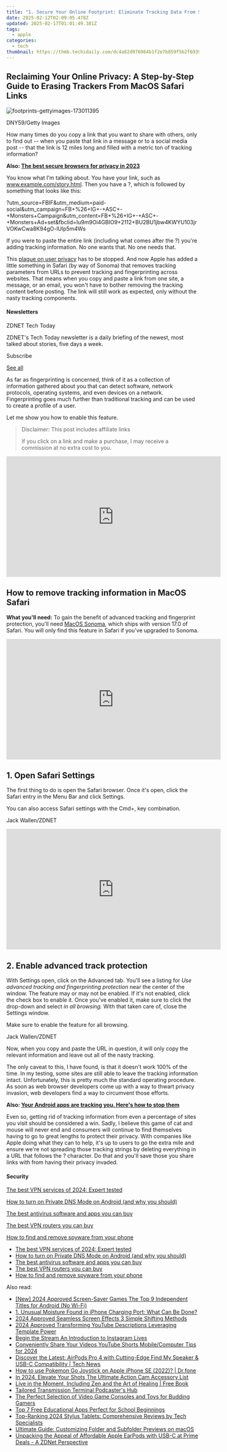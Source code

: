 ```yaml
---
title: "1. Secure Your Online Footprint: Eliminate Tracking Data From Safari on Mac OS | ZDNet"
date: 2025-02-12T02:09:05.478Z
updated: 2025-02-17T01:01:49.381Z
tags:
  - apple
categories:
  - tech
thumbnail: https://thmb.techidaily.com/dc4a82d976964b1f2e7b859f5b2f6939dbc4ceccf4ea97b9d7a6a6bfaea9749c.jpg
---
```


## Reclaiming Your Online Privacy: A Step-by-Step Guide to Erasing Trackers From MacOS Safari Links

![footprints-gettyimages-173011395](https://www.zdnet.com/a/img/resize/445e22bc134ba40b4409558127b983ce394a954d/2023/10/05/2461ec6a-9dbe-48ce-a2f5-0857389e59a9/footprints-gettyimages-173011395.jpg?auto=webp&width=1280)

DNY59/Getty Images

How many times do you copy a link that you want to share with others, only to find out -- when you paste that link in a message or to a social media post -- that the link is 12 miles long and filled with a metric ton of tracking information?

**Also: [The best secure browsers for privacy in 2023](https://www.zdnet.com/article/best-browser-for-privacy/)**

You know what I'm talking about. You have your link, such as www.example.com/story.html. Then you have a ?, which is followed by something that looks like this:

?utm_source=FBIF&utm_medium=paid-social&utm_campaign=FB+%26+IG+-+ASC+-+Monsters+Campaign&utm_content=FB+%26+IG+-+ASC+-+Monsters+Ad+set&fbclid=Iu9m9Oi4GBIO9+2112+BU2BU1jbw4KWYU103jrVOKwCwa8K94gO-lUlp5m4Ws

If you were to paste the entire link (including what comes after the ?) you're adding tracking information. No one wants that. No one needs that.

This [plague on user privacy](https://www.zdnet.com/home-and-office/work-life/whats-the-best-way-to-ensure-your-privacy-with-a-web-browser/) has to be stopped. And now Apple has added a little something in Safari (by way of Sonoma) that removes tracking parameters from URLs to prevent tracking and fingerprinting across websites. That means when you copy and paste a link from one site, a message, or an email, you won't have to bother removing the tracking content before posting. The link will still work as expected, only without the nasty tracking components. 

#### Newsletters

ZDNET Tech Today

ZDNET's Tech Today newsletter is a daily briefing of the newest, most talked about stories, five days a week.

 Subscribe

[See all](https://www.zdnet.com/newsletters/)

As far as fingerprinting is concerned, think of it as a collection of information gathered about you that can detect software, network protocols, operating systems, and even devices on a network. Fingerprinting goes much further than traditional tracking and can be used to create a profile of a user.

Let me show you how to enable this feature.

>  Disclaimer: This post includes affiliate links
>
>  If you click on a link and make a purchase, I may receive a commission at no extra cost to you.
>

<!-- affiliate ads begin -->
<iframe width="560" height="315" src="https://www.youtube.com/embed/9wiIVztRIqQ?si=GBgdwQ78k5hbeFDv" title="YouTube video player" frameborder="0" allow="accelerometer; autoplay; clipboard-write; encrypted-media; gyroscope; picture-in-picture; web-share" referrerpolicy="strict-origin-when-cross-origin" allowfullscreen></iframe>
<!-- affiliate ads end -->

## How to remove tracking information in MacOS Safari

**What you'll need:** To gain the benefit of advanced tracking and fingerprint protection, you'll need [MacOS Sonoma](https://www.zdnet.com/article/whats-new-in-macos-sonoma-heres-everything-you-need-to-know/), which ships with version 17.0 of Safari. You will only find this feature in Safari if you've upgraded to Sonoma.

<!-- affiliate ads begin -->
<iframe width="560" height="315" src="https://www.youtube.com/embed/FLlUft1ZxI0?si=pBd5QdHEE27qsNlN" title="YouTube video player" frameborder="0" allow="accelerometer; autoplay; clipboard-write; encrypted-media; gyroscope; picture-in-picture; web-share" referrerpolicy="strict-origin-when-cross-origin" allowfullscreen></iframe>
<!-- affiliate ads end -->

## 1\. Open Safari Settings

The first thing to do is open the Safari browser. Once it's open, click the Safari entry in the Menu Bar and click Settings.

You can also access Safari settings with the Cmd+, key combination.

Jack Wallen/ZDNET

<!-- affiliate ads begin -->
<iframe width="560" height="315" src="https://www.youtube.com/embed/RvR5PNhspKE?si=uJcMYK9v-_Xq7fAg" title="YouTube video player" frameborder="0" allow="accelerometer; autoplay; clipboard-write; encrypted-media; gyroscope; picture-in-picture; web-share" referrerpolicy="strict-origin-when-cross-origin" allowfullscreen></iframe>
<!-- affiliate ads end -->

## 2\. Enable advanced track protection

With Settings open, click on the Advanced tab. You'll see a listing for _Use advanced tracking and fingerprinting protection_ near the center of the window. The feature may or may not be enabled. If it's not enabled, click the check box to enable it. Once you've enabled it, make sure to click the drop-down and select _in all browsing._ With that taken care of, close the Settings window.

Make sure to enable the feature for all browsing.

Jack Wallen/ZDNET

Now, when you copy and paste the URL in question, it will only copy the relevant information and leave out all of the nasty tracking. 

The only caveat to this, I have found, is that it doesn't work 100% of the time. In my testing, some sites are still able to leave the tracking information intact. Unfortunately, this is pretty much the standard operating procedure. As soon as web browser developers come up with a way to thwart privacy invasion, web developers find a way to circumvent those efforts. 

**Also: [Your Android apps are tracking you. Here's how to stop them](https://www.zdnet.com/article/your-android-apps-are-tracking-you-heres-how-to-stop-them/)**

Even so, getting rid of tracking information from even a percentage of sites you visit should be considered a win. Sadly, I believe this game of cat and mouse will never end and consumers will continue to find themselves having to go to great lengths to protect their privacy. With companies like Apple doing what they can to help, it's up to users to go the extra mile and ensure we're not spreading those tracking strings by deleting everything in a URL that follows the ? character. Do that and you'll save those you share links with from having their privacy invaded.

#### Security

[The best VPN services of 2024: Expert tested](https://www.zdnet.com/article/best-vpn/ "The best VPN services of 2024: Expert tested")

[How to turn on Private DNS Mode on Android (and why you should)](https://www.zdnet.com/article/how-to-turn-on-private-dns-mode-on-android-and-why-you-should/ "How to turn on Private DNS Mode on Android (and why you should)")

[The best antivirus software and apps you can buy](https://www.zdnet.com/article/best-antivirus/ "The best antivirus software and apps you can buy")

[The best VPN routers you can buy](https://www.zdnet.com/article/best-vpn-router/ "The best VPN routers you can buy")

[How to find and remove spyware from your phone](https://www.zdnet.com/article/how-to-find-and-remove-spyware-from-your-phone/ "How to find and remove spyware from your phone")

* [The best VPN services of 2024: Expert tested](https://www.zdnet.com/article/best-vpn/ "The best VPN services of 2024: Expert tested")
* [How to turn on Private DNS Mode on Android (and why you should)](https://www.zdnet.com/article/how-to-turn-on-private-dns-mode-on-android-and-why-you-should/ "How to turn on Private DNS Mode on Android (and why you should)")
* [The best antivirus software and apps you can buy](https://www.zdnet.com/article/best-antivirus/ "The best antivirus software and apps you can buy")
* [The best VPN routers you can buy](https://www.zdnet.com/article/best-vpn-router/ "The best VPN routers you can buy")
* [How to find and remove spyware from your phone](https://www.zdnet.com/article/how-to-find-and-remove-spyware-from-your-phone/ "How to find and remove spyware from your phone")

<ins class="adsbygoogle"
     style="display:block"
     data-ad-format="autorelaxed"
     data-ad-client="ca-pub-7571918770474297"
     data-ad-slot="1223367746"></ins>

<ins class="adsbygoogle"
     style="display:block"
     data-ad-client="ca-pub-7571918770474297"
     data-ad-slot="8358498916"
     data-ad-format="auto"
     data-full-width-responsive="true"></ins>

<span class="atpl-alsoreadstyle">Also read:</span>
<div><ul>
<li><a href="https://video-screen-grab.techidaily.com/new-2024-approved-screen-saver-games-the-top-9-independent-titles-for-android-no-wi-fi/"><u>[New] 2024 Approved Screen-Saver Games The Top 9 Independent Titles for Android (No Wi-Fi)</u></a></li>
<li><a href="https://techtrends.techidaily.com/1-unusual-moisture-found-in-iphone-charging-port-what-can-be-done/"><u>1. Unusual Moisture Found in iPhone Charging Port: What Can Be Done?</u></a></li>
<li><a href="https://screen-recording.techidaily.com/2024-approved-seamless-screen-effects-3-simple-shifting-methods/"><u>2024 Approved Seamless Screen Effects 3 Simple Shifting Methods</u></a></li>
<li><a href="https://youtube-web.techidaily.com/approved-transforming-youtube-descriptions-leveraging-template-power/"><u>2024 Approved Transforming YouTube Descriptions Leveraging Template Power</u></a></li>
<li><a href="https://instagram-video-recordings.techidaily.com/begin-the-stream-an-introduction-to-instagram-lives/"><u>Begin the Stream An Introduction to Instagram Lives</u></a></li>
<li><a href="https://youtube-zero.techidaily.com/niently-share-your-videos-youtube-shorts-mobilecomputer-tips-for-2024/"><u>Conveniently Share Your Videos YouTube Shorts Mobile/Computer Tips for 2024</u></a></li>
<li><a href="https://techtrends.techidaily.com/discover-the-latest-airpods-pro-4-with-cutting-edge-find-my-speaker-and-usb-c-compatibility-tech-news/"><u>Discover the Latest: AirPods Pro 4 with Cutting-Edge Find My Speaker & USB-C Compatibility | Tech News</u></a></li>
<li><a href="https://ios-pokemon-go.techidaily.com/how-to-use-pokemon-go-joystick-on-apple-iphone-se-2022-drfone-by-drfone-virtual-ios/"><u>How to use Pokemon Go Joystick on Apple iPhone SE (2022)? | Dr.fone</u></a></li>
<li><a href="https://fox-friendly.techidaily.com/in-2024-elevate-your-shots-the-ultimate-action-cam-accessory-list/"><u>In 2024, Elevate Your Shots The Ultimate Action Cam Accessory List</u></a></li>
<li><a href="https://novels-ebooks.techidaily.com/2065481-9781785350085-live-in-the-moment-including-zen-and-the-art-of-healing/"><u>Live in the Moment, Including Zen and the Art of Healing | Free Book</u></a></li>
<li><a href="https://extra-lessons.techidaily.com/tailored-transmission-terminal-podcasters-hub/"><u>Tailored Transmission Terminal Podcaster's Hub</u></a></li>
<li><a href="https://techtrends.techidaily.com/the-perfect-selection-of-video-game-consoles-and-toys-for-budding-gamers/"><u>The Perfect Selection of Video Game Consoles and Toys for Budding Gamers</u></a></li>
<li><a href="https://techtrends.techidaily.com/top-7-free-educational-apps-perfect-for-school-beginnings/"><u>Top 7 Free Educational Apps Perfect for School Beginnings</u></a></li>
<li><a href="https://techtrends.techidaily.com/top-ranking-2024-stylus-tablets-comprehensive-reviews-by-tech-specialists/"><u>Top-Ranking 2024 Stylus Tablets: Comprehensive Reviews by Tech Specialists</u></a></li>
<li><a href="https://techtrends.techidaily.com/ultimate-guide-customizing-folder-and-subfolder-previews-on-macos/"><u>Ultimate Guide: Customizing Folder and Subfolder Previews on macOS</u></a></li>
<li><a href="https://techtrends.techidaily.com/unpacking-the-appeal-of-affordable-apple-earpods-with-usb-c-at-prime-deals-a-zdnet-perspective/"><u>Unpacking the Appeal of Affordable Apple EarPods with USB-C at Prime Deals - A ZDNet Perspective</u></a></li>
</ul></div>

